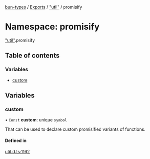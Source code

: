 [bun-types](https://github.com/oven-sh/bun-types/blob/master/api-docs/README.md) / [Exports](https://github.com/oven-sh/bun-types/blob/master/api-docs/modules.md) / ["util"](https://github.com/oven-sh/bun-types/blob/master/api-docs/modules/util_.md) / promisify

# Namespace: promisify

["util"](https://github.com/oven-sh/bun-types/blob/master/api-docs/modules/util_.md).promisify

## Table of contents

### Variables

- [custom](https://github.com/oven-sh/bun-types/blob/master/api-docs/modules/util_.promisify.md#custom)

## Variables

### custom

• `Const` **custom**: unique `symbol`

That can be used to declare custom promisified variants of functions.

#### Defined in

[util.d.ts:1162](https://github.com/valgaze/bun-types/blob/6f8dbf8/util.d.ts#L1162)
